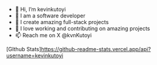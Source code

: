 - 👋 Hi, I’m kevinkutoyi
- 👀 I am a software developer
- 🌱 I create amazing full-stack projects
- 💞️ I love working and contributing on amazing projects
- 📫 Reach me on X @kvnKutoyi

[GIthub Stats]https://github-readme-stats.vercel.app/api?username=kevinkutoyi
